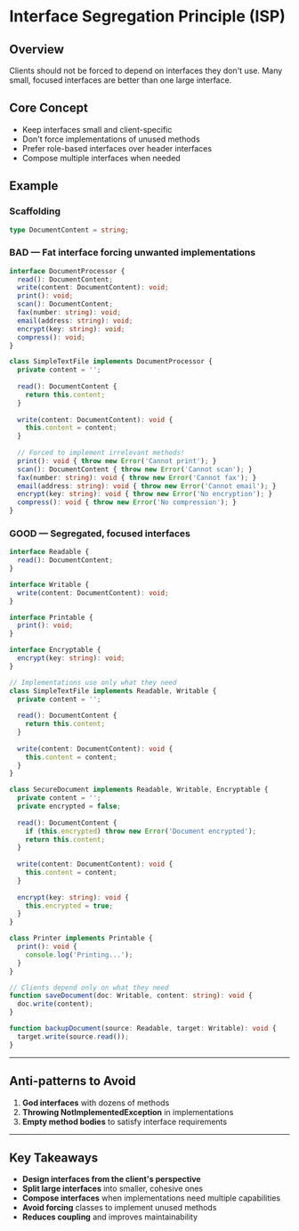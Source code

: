 # Interface Segregation Principle (ISP)

## Overview

Clients should not be forced to depend on interfaces they don't use.
Many small, focused interfaces are better than one large interface.

## Core Concept

- Keep interfaces small and client-specific
- Don't force implementations of unused methods
- Prefer role-based interfaces over header interfaces
- Compose multiple interfaces when needed

## Example

### Scaffolding

```typescript
type DocumentContent = string;
```

### BAD — Fat interface forcing unwanted implementations

```typescript
interface DocumentProcessor {
  read(): DocumentContent;
  write(content: DocumentContent): void;
  print(): void;
  scan(): DocumentContent;
  fax(number: string): void;
  email(address: string): void;
  encrypt(key: string): void;
  compress(): void;
}

class SimpleTextFile implements DocumentProcessor {
  private content = '';
  
  read(): DocumentContent {
    return this.content;
  }
  
  write(content: DocumentContent): void {
    this.content = content;
  }
  
  // Forced to implement irrelevant methods!
  print(): void { throw new Error('Cannot print'); }
  scan(): DocumentContent { throw new Error('Cannot scan'); }
  fax(number: string): void { throw new Error('Cannot fax'); }
  email(address: string): void { throw new Error('Cannot email'); }
  encrypt(key: string): void { throw new Error('No encryption'); }
  compress(): void { throw new Error('No compression'); }
}
```

### GOOD — Segregated, focused interfaces

```typescript
interface Readable {
  read(): DocumentContent;
}

interface Writable {
  write(content: DocumentContent): void;
}

interface Printable {
  print(): void;
}

interface Encryptable {
  encrypt(key: string): void;
}

// Implementations use only what they need
class SimpleTextFile implements Readable, Writable {
  private content = '';
  
  read(): DocumentContent {
    return this.content;
  }
  
  write(content: DocumentContent): void {
    this.content = content;
  }
}

class SecureDocument implements Readable, Writable, Encryptable {
  private content = '';
  private encrypted = false;
  
  read(): DocumentContent {
    if (this.encrypted) throw new Error('Document encrypted');
    return this.content;
  }
  
  write(content: DocumentContent): void {
    this.content = content;
  }
  
  encrypt(key: string): void {
    this.encrypted = true;
  }
}

class Printer implements Printable {
  print(): void {
    console.log('Printing...');
  }
}

// Clients depend only on what they need
function saveDocument(doc: Writable, content: string): void {
  doc.write(content);
}

function backupDocument(source: Readable, target: Writable): void {
  target.write(source.read());
}
```

---

## Anti-patterns to Avoid

1. **God interfaces** with dozens of methods
2. **Throwing NotImplementedException** in implementations
3. **Empty method bodies** to satisfy interface requirements

---

## Key Takeaways

- **Design interfaces from the client's perspective**
- **Split large interfaces** into smaller, cohesive ones
- **Compose interfaces** when implementations need multiple capabilities
- **Avoid forcing** classes to implement unused methods
- **Reduces coupling** and improves maintainability
